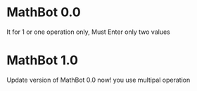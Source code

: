 # MathBot 0.0
It for 1 or one operation only, 
Must Enter only two values
# MathBot 1.0
Update version of MathBot 0.0
now! you use multipal operation
